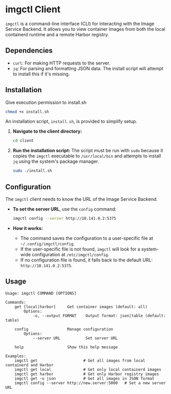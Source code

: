 # imgctl Client

`imgctl` is a command-line interface (CLI) for interacting with the Image Service Backend. It allows you to view container images from both the local containerd runtime and a remote Harbor registry.

## Dependencies

-   `curl`: For making HTTP requests to the server.
-   `jq`: For parsing and formatting JSON data. The install script will attempt to install this if it's missing.

## Installation
Give execution permission to install.sh
```bash
chmod +x install.sh
```

An installation script, `install.sh`, is provided to simplify setup.

1.  **Navigate to the client directory:**
    ```bash
    cd client
    ```

2.  **Run the installation script:**
    The script must be run with `sudo` because it copies the `imgctl` executable to `/usr/local/bin` and attempts to install `jq` using the system's package manager.

    ```bash
    sudo ./install.sh
    ```

## Configuration

The `imgctl` client needs to know the URL of the Image Service Backend.

-   **To set the server URL**, use the `config` command:
    ```bash
    imgctl config --server http://10.141.0.2:5375
    ```

-   **How it works:**
    -   The command saves the configuration to a user-specific file at `~/.config/imgctl/config`.
    -   If the user-specific file is not found, `imgctl` will look for a system-wide configuration at `/etc/imgctl/config`.
    -   If no configuration file is found, it falls back to the default URL: `http://10.141.0.2:5375`.

## Usage

```
Usage: imgctl COMMAND [OPTIONS]

Commands:
    get [local|harbor]     Get container images (default: all)
        Options:
            -o, --output FORMAT    Output format: json|table (default: table)

    config                 Manage configuration
        Options:
            --server URL           Set server URL

    help                   Show this help message

Examples:
    imgctl get                    # Get all images from local containerd and Harbor
    imgctl get local              # Get only local containerd images
    imgctl get harbor             # Get only Harbor registry images
    imgctl get -o json            # Get all images in JSON format
    imgctl config --server http://new.server:5000   # Set a new server URL
``` 
